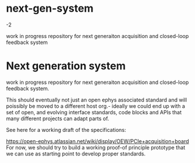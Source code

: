 # next-gen-system 
-2
 
work in progress repository for next generaiton acquisition and closed-loop feedback system 
 
# Next generation system 
work in progress repository for next generaiton acquisition and closed-loop feedback system. 
 
This should eventually not just an open ephys associated standard and will poissibly be moved to a different host org.- ideally we could end up with a set of open, and evolving interface standards, code blocks and APIs that many different projects can adapt  parts of. 
  
 
See here for a working draft of the specifications: 
 
https://open-ephys.atlassian.net/wiki/display/OEW/PCIe+acquisition+board 
 For now, we should try to build a working proof-of principle prototype that we can use as starting point to develop proper standards. 
